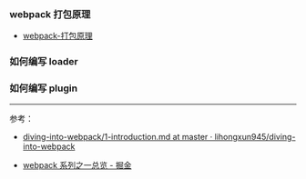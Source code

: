 ### webpack 打包原理

- [webpack-打包原理](http://echizen.github.io/tech/2019/03-16-webpack-bundle-theory)

### 如何编写 loader

### 如何编写 plugin

---

参考：

- [diving-into-webpack/1-introduction.md at master · lihongxun945/diving-into-webpack](https://github.com/lihongxun945/diving-into-webpack/blob/master/1-introduction.md)

- [webpack 系列之一总览 - 掘金](https://juejin.im/post/5bf7c2186fb9a049fd0f7e8a)
